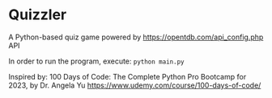 # Quizzler

A Python-based quiz game powered by https://opentdb.com/api_config.php API

In order to run the program, execute:
```python main.py```

Inspired by: 100 Days of Code: The Complete Python Pro Bootcamp for 2023, by Dr. Angela Yu
https://www.udemy.com/course/100-days-of-code/